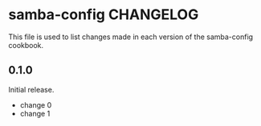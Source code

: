 # samba-config CHANGELOG

This file is used to list changes made in each version of the samba-config cookbook.

## 0.1.0

Initial release.

- change 0
- change 1
